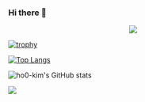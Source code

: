 ### Hi there 👋

<!--
**ho0-kim/ho0-kim** is a ✨ _special_ ✨ repository because its `README.md` (this file) appears on your GitHub profile.

Here are some ideas to get you started:

- 🔭 I’m currently working on ...
- 🌱 I’m currently learning ...
- 👯 I’m looking to collaborate on ...
- 🤔 I’m looking for help with ...
- 💬 Ask me about ...
- 📫 How to reach me: ...
- 😄 Pronouns: ...
- ⚡ Fun fact: ...
-->

<p align="center">
  <img alig src="https://github-profile-trophy.vercel.app/?username=ho0-kim&column=7" />
</p>

[![trophy](https://github-profile-trophy.vercel.app/?username=ho0-kim&column=7)](https://github.com/ryo-ma/github-profile-trophy)

[![Top Langs](https://github-readme-stats.vercel.app/api/top-langs/?username=ho0-kim&layout=compact)](https://github.com/anuraghazra/github-readme-stats)

![ho0-kim's GitHub stats](https://github-readme-stats.vercel.app/api?username=ho0-kim&count_private=true&show_icons=true)


<a href="https://hits.seeyoufarm.com"><img src="https://hits.seeyoufarm.com/api/count/incr/badge.svg?url=https%3A%2F%2Fgithub.com%2Fho0-kim&count_bg=%2379C83D&title_bg=%23555555&icon=&icon_color=%23E7E7E7&title=hits&edge_flat=false"/></a>

